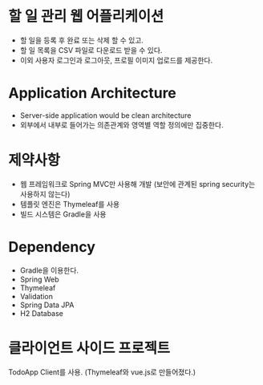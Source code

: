 # 할 일 관리 웹 어플리케이션 
- 할 일을 등록 후 완료 또는 삭제 할 수 있고.
- 할 일 목록을 CSV 파일로 다운로드 받을 수 있다.
- 이외 사용자 로그인과 로그아웃, 프로필 이미지 업로드를 제공한다. 

# Application Architecture
- Server-side application would be clean architecture
- 외부에서 내부로 들어가는 의존관계와 영역별 역할 정의에만 집중한다. 

# 제약사항
- 웹 프레임워크로 Spring MVC만 사용해 개발 (보안에 관계된 spring security는 사용하지 않는다)
- 템플릿 엔진은 Thymeleaf를 사용
- 빌드 시스템은 Gradle을 사용

# Dependency
- Gradle을 이용한다. 
- Spring Web
- Thymeleaf
- Validation
- Spring Data JPA
- H2 Database

# 클라이언트 사이드 프로젝트 
TodoApp Client를 사용. (Thymeleaf와 vue.js로 만들어졌다.)


